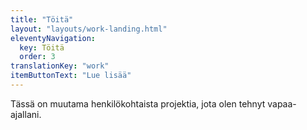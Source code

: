 ```yaml
---
title: "Töitä"
layout: "layouts/work-landing.html"
eleventyNavigation:
  key: Töitä
  order: 3
translationKey: "work"
itemButtonText: "Lue lisää"
---
```


Tässä on muutama henkilökohtaista projektia, jota olen tehnyt vapaa-ajallani.
